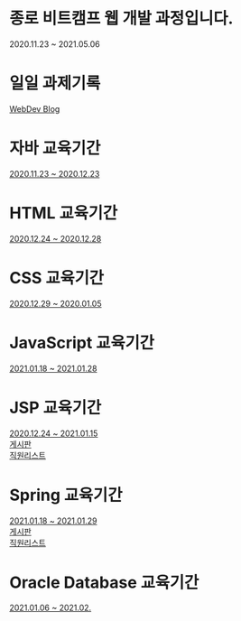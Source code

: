 # 종로 비트캠프 웹 개발 과정입니다.

2020.11.23 ~ 2021.05.06

# 일일 과제기록
<a href = "https://roqhdehd502.github.io/">WebDev Blog</a>

# 자바 교육기간

<a href = "https://github.com/roqhdehd502/WebDev/tree/main/JavaWebDev">2020.11.23 ~ 2020.12.23</a>

# HTML 교육기간

<a href = "https://github.com/roqhdehd502/WebDev/tree/main/HTMLWebDev">2020.12.24 ~ 2020.12.28</a>

# CSS 교육기간

<a href = "https://github.com/roqhdehd502/WebDev/tree/main/CSSWebDev">2020.12.29 ~ 2020.01.05</a>

# JavaScript 교육기간

<a href = "https://github.com/roqhdehd502/WebDev/tree/main/JSWebDev">2021.01.18 ~ 2021.01.28</a>

# JSP 교육기간

<a href = "#">2020.12.24 ~ 2021.01.15</a><br>
<a href = "#">게시판</a><br>
<a href = "#">직원리스트</a>

# Spring 교육기간

<a href = "https://github.com/roqhdehd502/WebDev/tree/main/spring_11_MVCBoard">2021.01.18 ~ 2021.01.29</a><br>
<a href = "https://github.com/roqhdehd502/WebDev/tree/main/spring_board_5_test">게시판</a><br>
<a href = "#">직원리스트</a>

# Oracle Database 교육기간

<a href = "https://github.com/roqhdehd502/WebDev/tree/main/DBWebDev">2021.01.06 ~ 2021.02.</a>

